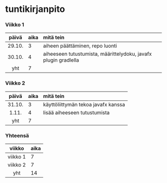 # tuntikirjanpito

### Viikko 1
| päivä | aika | mitä tein  |
| :----:|:-----| :-----|
| 29.10. | 3  | aiheen päättäminen, repo luonti |
| 30.10. | 4  | aiheeseen tutustumista, määrittelydoku, javafx plugin gradlella|
| yht   | 7 | | 

### Viikko 2

| päivä | aika | mitä tein  |
| :----:|:-----| :-----|
| 31.10. | 3  | käyttöliittymän tekoa javafx kanssa |
| 1.11. | 4  | lisää aiheeseen tutustumista |
| yht   | 7 | |


### Yhteensä

| viikko | aika |
| :----:|:-----|
| viikko 1 | 7  |
| viikko 2 | 7  |
| yht   | 14 |
